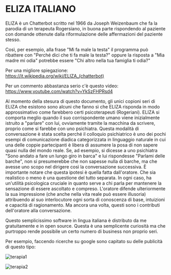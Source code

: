# ELIZA ITALIANO
 ELIZA è un Chatterbot scritto nel 1966 da Joseph Weizenbaum che fa la parodia di un terapeuta Rogersiano, in buona parte rispondendo al paziente con domande ottenute dalla riformulazione delle affermazioni del paziente stesso. 

Così, per esempio, alla frase "Mi fa male la testa" il programma può ribattere con "Perché dici che ti fa male la testa?" oppure la risposta a "Mia madre mi odia" potrebbe essere "Chi altro nella tua famiglia ti odia?"

Per una migliore spiegazione: https://it.wikipedia.org/wiki/ELIZA_(chatterbot)

Per un commento abbastanza serio c'è questo video: https://www.youtube.com/watch?v=YkSzFHPRsd4


Al momento della stesura di questo documento, gli unici copioni seri di ELIZA che esistono sono alcuni che fanno sì che ELIZA risponda in modo approssimativo come farebbero certi psicoterapeuti (Rogeriani). ELIZA si comporta meglio quando il suo corrispondente umano viene inizialmente istruito a "parlare" con lui, ovviamente tramite la macchina da scrivere, proprio come si farebbe con uno psichiatra. Questa modalità di conversazione è stata scelta perché il colloquio psichiatrico è uno dei pochi esempi di comunicazione diadica categorizzata in linguaggio naturale in cui una delle coppie partecipanti è libera di assumere la posa di non sapere quasi nulla del mondo reale. Se, ad esempio, si dicesse a uno psichiatra "Sono andato a fare un lungo giro in barca" e lui rispondesse "Parlami delle barche", non si presumerebbe che non sapesse nulla di barche, ma che avesse uno scopo nel dirigere così la conversazione successiva. È importante notare che questa ipotesi è quella fatta dall'oratore. Che sia realistico o meno è una questione del tutto separata. In ogni caso, ha un'utilità psicologica cruciale in quanto serve a chi parla per mantenere la sensazione di essere ascoltato e compreso. L'oratore difende ulteriormente la sua impressione (che anche nella vita reale può essere illusoria) attribuendo al suo interlocutore ogni sorta di conoscenza di base, intuizioni e capacità di ragionamento. Ma ancora una volta, questi sono i contributi dell'oratore alla conversazione.

Questo semplicissimo software in lingua italiana è distributo da me gratuitamente e in open source. Questa è una semplicente curiosità ma che purtroppo rende possibile un certo numero di business non proprio seri.

Per esempio, faccendo ricerche su google sono capitato su delle publicità di questo tipo:

![terapia1](https://user-images.githubusercontent.com/99075689/235286819-0461a499-5ede-472d-a0b8-6b0d957dc378.jpg)

![terapia2](https://user-images.githubusercontent.com/99075689/235286824-bb0b9d94-0c22-476e-8609-2776b04033b2.jpg)


